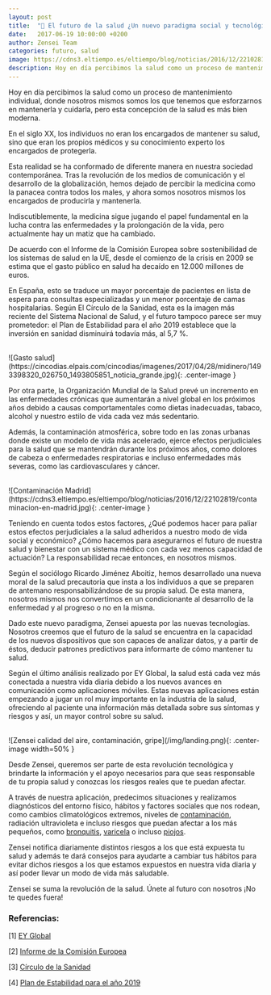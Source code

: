 ```yaml
---
layout: post
title:  "🔮 El futuro de la salud ¿Un nuevo paradigma social y tecnológico?"
date:   2017-06-19 10:00:00 +0200
author: Zensei Team
categories: futuro, salud
image: https://cdns3.eltiempo.es/eltiempo/blog/noticias/2016/12/22102819/contaminacion-en-madrid.jpg
description: Hoy en día percibimos la salud como un proceso de mantenimiento individual, donde nosotros mismos somos los que tenemos que esforzarnos en mantenerla y cuidarla, pero esta concepción de la salud es más bien moderna...
---
```

 
Hoy en día percibimos la salud como un proceso de mantenimiento individual, donde nosotros mismos somos los que tenemos que esforzarnos en mantenerla y cuidarla, pero esta concepción de la salud es más bien moderna. 

En el siglo XX, los individuos no eran los encargados de mantener su salud, sino que eran los propios médicos y su conocimiento experto los encargados de protegerla. 
 
Esta realidad se ha conformado de diferente manera en nuestra sociedad contemporánea. Tras la revolución de los medios de comunicación y el desarrollo de la globalización, hemos dejado de percibir la medicina como la panacea contra todos los males, y ahora somos nosotros mismos los encargados de producirla y mantenerla. 

Indiscutiblemente, la medicina sigue jugando el papel fundamental en la lucha contra las enfermedades y la prolongación de la vida, pero actualmente hay un matiz que ha cambiado.
 
De acuerdo con el Informe de la Comisión Europea sobre sostenibilidad de los sistemas de salud en la UE, desde el comienzo de la crisis en 2009 se estima que el gasto público en salud ha decaído en 12.000 millones de euros. 

En España, esto se traduce un mayor porcentaje de pacientes en lista de espera para consultas especializadas y un menor porcentaje de camas hospitalarias. Según El Círculo de la Sanidad, esta es la imagen más reciente del Sistema Nacional de Salud, y el futuro tampoco parece ser muy prometedor: el Plan de Estabilidad para el año 2019 establece que la inversión en sanidad disminuirá todavía más, al 5,7 %.

<br>
![Gasto salud](https://cincodias.elpais.com/cincodias/imagenes/2017/04/28/midinero/1493398320_026750_1493805851_noticia_grande.jpg){: .center-image }
<br>

Por otra parte, la Organización Mundial de la Salud prevé un incremento en las enfermedades crónicas que aumentarán a nivel global en los próximos años debido a causas comportamentales como dietas inadecuadas, tabaco, alcohol y nuestro estilo de vida cada vez más sedentario. 

Además, la contaminación atmosférica, sobre todo en las zonas urbanas donde existe un modelo de vida más acelerado, ejerce efectos perjudiciales para la salud que se mantendrán durante los próximos años, como dolores de cabeza o enfermedades respiratorias e incluso enfermedades más severas, como las cardiovasculares y cáncer.

<br>
![Contaminación Madrid](https://cdns3.eltiempo.es/eltiempo/blog/noticias/2016/12/22102819/contaminacion-en-madrid.jpg){: .center-image }
<br>

Teniendo en cuenta todos estos factores, ¿Qué podemos hacer para paliar estos efectos perjudiciales a la salud adheridos a nuestro modo de vida social y económico? ¿Cómo hacemos para asegurarnos el futuro de nuestra salud y bienestar con un sistema médico con cada vez menos capacidad de actuación? La responsabilidad recae entonces, en nosotros mismos.
 
Según el sociólogo Ricardo Jiménez Aboitiz, hemos desarrollado una nueva moral de la salud precautoria que insta a los individuos a que se preparen de antemano responsabilizándose de su propia salud. De esta manera, nosotros mismos nos convertimos en un condicionante al desarrollo de la enfermedad y al progreso o no en la misma.

Dado este nuevo paradigma, Zensei apuesta por las nuevas tecnologías. Nosotros creemos que el futuro de la salud se encuentra en la capacidad de los nuevos dispositivos que son capaces de analizar datos, y a partir de éstos, deducir patrones predictivos para informarte de cómo mantener tu salud.
 
Según el último análisis realizado por EY Global, la salud está cada vez más conectada a nuestra vida diaria debido a los nuevos avances en comunicación como aplicaciones móviles. Estas nuevas aplicaciones están empezando a jugar un rol muy importante en la industria de la salud, ofreciendo al paciente una información más detallada sobre sus síntomas y riesgos y así, un mayor control sobre su salud.  

<br>
![Zensei calidad del aire, contaminación, gripe](/img/landing.png){: .center-image width=50% }
<br>

Desde Zensei, queremos ser parte de esta revolución tecnológica y brindarte la información y el apoyo necesarios para que seas responsable de tu propia salud y conozcas los riesgos reales que te puedan afectar. 

A través de nuestra aplicación, predecimos situaciones y realizamos diagnósticos del entorno físico, hábitos y factores sociales que nos rodean, como cambios climatológicos extremos, niveles de [contaminación](https://es.wikipedia.org/wiki/Contaminaci%C3%B3n), radiación ultravioleta e incluso riesgos que puedan afectar a los más pequeños, como [bronquitis](https://medlineplus.gov/spanish/acutebronchitis.html), [varicela](https://medlineplus.gov/spanish/chickenpox.html) o incluso [piojos](https://medlineplus.gov/spanish/headlice.html).
 
Zensei notifica diariamente distintos riesgos a los que está expuesta tu salud y además te dará consejos para ayudarte a cambiar tus hábitos para evitar dichos riesgos a los que estamos expuestos en nuestra vida diaria y así poder llevar un modo de vida más saludable.
 
Zensei se suma la revolución de la salud. Únete al futuro con nosotros ¡No te quedes fuera!
 
### Referencias:

[1] [EY Global](http://www.ey.com/uk/en/home)

[2] [Informe de la Comisión Europea](https://ec.europa.eu/info/publications/economic-and-financial-affairs-publications_en)

[3] [Círculo de la Sanidad](http://www.circulodelasanidad.com/Home.asp)

[4] [Plan de Estabilidad para el año 2019](http://www.mineco.gob.es/stfls/mineco/comun/pdf/160509_np_estabilidad.pdf)
